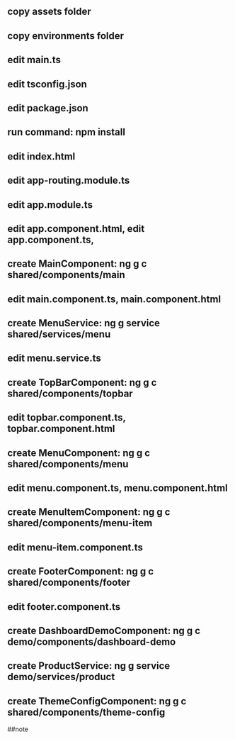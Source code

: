 ## copy assets folder
## copy environments folder
## edit main.ts
## edit tsconfig.json
## edit package.json
## run command: npm install

## edit index.html
## edit app-routing.module.ts

## edit app.module.ts
## edit app.component.html, edit app.component.ts,

## create MainComponent: ng g c shared/components/main
## edit main.component.ts, main.component.html

## create MenuService: ng g service shared/services/menu
## edit menu.service.ts

## create TopBarComponent: ng g c shared/components/topbar
## edit topbar.component.ts, topbar.component.html

## create MenuComponent: ng g c shared/components/menu
## edit menu.component.ts, menu.component.html

## create MenuItemComponent: ng g c shared/components/menu-item
## edit menu-item.component.ts

## create FooterComponent: ng g c shared/components/footer
## edit footer.component.ts

## create DashboardDemoComponent: ng g c demo/components/dashboard-demo

## create ProductService:  ng g service demo/services/product

## create ThemeConfigComponent: ng g c shared/components/theme-config

##note